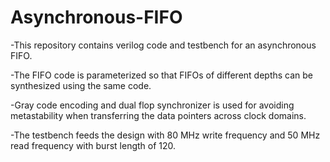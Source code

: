 # Asynchronous-FIFO

-This repository contains verilog code and testbench for an asynchronous FIFO.

-The FIFO code is parameterized so that FIFOs of different depths can be synthesized using the same code.

-Gray code encoding and dual flop synchronizer is used for avoiding metastability when transferring the data pointers across clock domains.

-The testbench feeds the design with 80 MHz write frequency and 50 MHz read frequency with burst length of 120.
